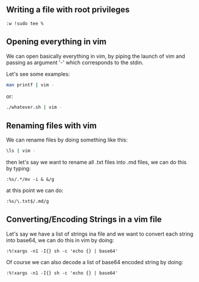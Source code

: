 
## Writing a file with root privileges

```vim
:w !sudo tee %
```

## Opening everything in vim

We can open basically everything in vim, by piping the launch of vim and passing
as argument '-' which corresponds to the stdin.

Let's see some examples:

```sh
man printf | vim -
```

or:
```sh
./whatever.sh | vim -
```

## Renaming files with vim

We can rename files by doing something like this:
```sh
\ls | vim -
```

then let's say we want to rename all .txt files into .md files, we can do this
by typing:
```vim
:%s/.*/mv -i & &/g
```
at this point we can do:
```vim
:%s/\.txt$/.md/g
```


## Converting/Encoding Strings in a vim file

Let's say we have a list of strings ina file and we want to convert each string
into base64, we can do this in vim by doing:
```vim
:%!xargs -n1 -I{} sh -c 'echo {} | base64'
```

Of course we can also decode a list of base64 encoded string by doing:
```vim
:%!xargs -n1 -I{} sh -c 'echo {} | base64'
```




